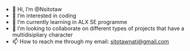 - 👋 Hi, I’m @Nsitotaw
- 👀 I’m interested in coding
- 🌱 I’m currently learning in ALX SE programme
- 💞️ I’m looking to collaborate on different types of projects that have a multidisipliary character
- 📫 How to reach me through my email: sitotawnati@gmail.com

<!---
Nsitotaw/Nsitotaw is a ✨ special ✨ repository because its `README.md` (this file) appears on your GitHub profile.
You can click the Preview link to take a look at your changes.
--->
